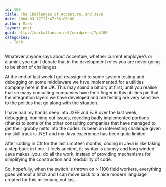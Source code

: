 ```yaml
---
id: 100
title: The Challenges of Accenture, and Java
date: 2004-03-12T21:47:56+00:00
author: Mark
layout: post
guid: http://markallanson.net/wordpress/?p=100
categories:
  - Tech
---
```

Whatever anyone says about Accenture, whether current employee&#8217;s or alumini, you can&#8217;t debate that in the development roles you are never going to be short of challenges.

At the end of last week I got reassigned to some system testing and debugging on some middleware we have implemented for a utilities company here in the UK. This may sound a bit dry at first, until you realise that so many consulting companies have their finger in this utilities pie that the integration layers we have developed and are testing are very sensitive to the politics that go along with the situation.

I have had my hands deep into J2EE and EJB over the last week, debugging, ironining out issues, recoding badly implemented portions (thanks to some of the other consulting companies that have managed to get their grubby mitts into the code). Its been an interesting challenge given my skill track is .NET and my Java experience has been quite limited.

After coding in C# for the last umpteen months, coding in Java is like taking a step back in time. It feels ancient, its syntax is clumsy and long winded. Java makes \_you\_ do all the work, instead of providing mechanisms for simplifying the construction and readability of code.

So, hopefully, when the switch is thrown on > 1100 field workers, everything goes without a hitch and I can move back to a nice modern language created for this millenium, not last.